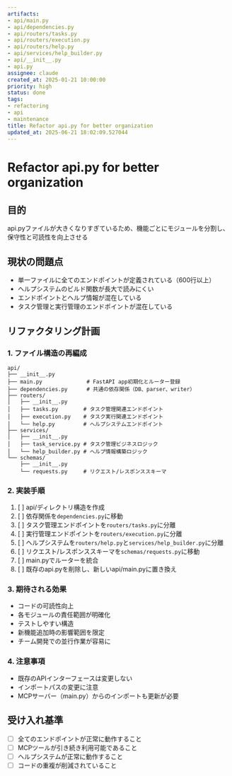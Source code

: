 ```yaml
---
artifacts:
- api/main.py
- api/dependencies.py
- api/routers/tasks.py
- api/routers/execution.py
- api/routers/help.py
- api/services/help_builder.py
- api/__init__.py
- api.py
assignee: claude
created_at: 2025-01-21 10:00:00
priority: high
status: done
tags:
- refactoring
- api
- maintenance
title: Refactor api.py for better organization
updated_at: 2025-06-21 18:02:09.527044
---
```


# Refactor api.py for better organization

## 目的
api.pyファイルが大きくなりすぎているため、機能ごとにモジュールを分割し、保守性と可読性を向上させる

## 現状の問題点
- 単一ファイルに全てのエンドポイントが定義されている（600行以上）
- ヘルプシステムのビルド関数が長大で読みにくい
- エンドポイントとヘルプ情報が混在している
- タスク管理と実行管理のエンドポイントが混在している

## リファクタリング計画

### 1. ファイル構造の再編成
```
api/
├── __init__.py
├── main.py              # FastAPI app初期化とルーター登録
├── dependencies.py      # 共通の依存関係（DB、parser、writer）
├── routers/
│   ├── __init__.py
│   ├── tasks.py        # タスク管理関連エンドポイント
│   ├── execution.py    # タスク実行関連エンドポイント
│   └── help.py         # ヘルプシステムエンドポイント
├── services/
│   ├── __init__.py
│   ├── task_service.py # タスク管理ビジネスロジック
│   └── help_builder.py # ヘルプ情報構築ロジック
└── schemas/
    ├── __init__.py
    └── requests.py     # リクエスト/レスポンススキーマ
```

### 2. 実装手順
1. [ ] api/ディレクトリ構造を作成
2. [ ] 依存関係を`dependencies.py`に移動
3. [ ] タスク管理エンドポイントを`routers/tasks.py`に分離
4. [ ] 実行管理エンドポイントを`routers/execution.py`に分離
5. [ ] ヘルプシステムを`routers/help.py`と`services/help_builder.py`に分離
6. [ ] リクエスト/レスポンススキーマを`schemas/requests.py`に移動
7. [ ] main.pyでルーターを統合
8. [ ] 既存のapi.pyを削除し、新しいapi/main.pyに置き換え

### 3. 期待される効果
- コードの可読性向上
- 各モジュールの責任範囲が明確化
- テストしやすい構造
- 新機能追加時の影響範囲を限定
- チーム開発での並行作業が容易に

### 4. 注意事項
- 既存のAPIインターフェースは変更しない
- インポートパスの変更に注意
- MCPサーバー（main.py）からのインポートも更新が必要

## 受け入れ基準
- [ ] 全てのエンドポイントが正常に動作すること
- [ ] MCPツールが引き続き利用可能であること
- [ ] ヘルプシステムが正常に動作すること
- [ ] コードの重複が削減されていること